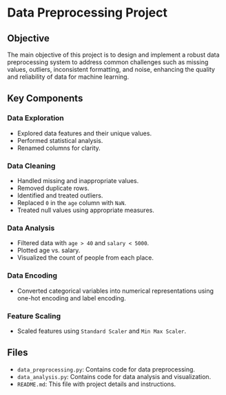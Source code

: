 # Data Preprocessing Project

## Objective
The main objective of this project is to design and implement a robust data preprocessing system to address common challenges such as missing values, outliers, inconsistent formatting, and noise, enhancing the quality and reliability of data for machine learning.

## Key Components

### Data Exploration
- Explored data features and their unique values.
- Performed statistical analysis.
- Renamed columns for clarity.

### Data Cleaning
- Handled missing and inappropriate values.
- Removed duplicate rows.
- Identified and treated outliers.
- Replaced `0` in the `age` column with `NaN`.
- Treated null values using appropriate measures.

### Data Analysis
- Filtered data with `age > 40` and `salary < 5000`.
- Plotted age vs. salary.
- Visualized the count of people from each place.

### Data Encoding
- Converted categorical variables into numerical representations using one-hot encoding and label encoding.

### Feature Scaling
- Scaled features using `Standard Scaler` and `Min Max Scaler`.

## Files
- `data_preprocessing.py`: Contains code for data preprocessing.
- `data_analysis.py`: Contains code for data analysis and visualization.
- `README.md`: This file with project details and instructions.

